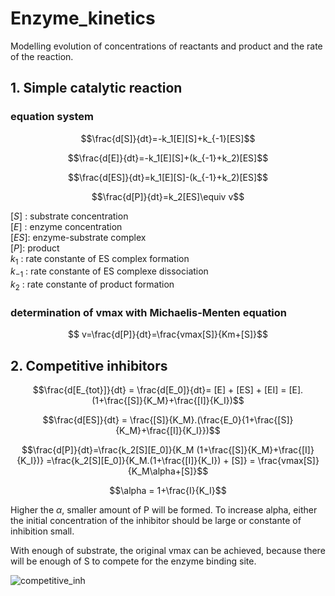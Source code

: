 # Enzyme_kinetics

Modelling evolution of concentrations of reactants and product and the rate of the reaction.

## **1. Simple catalytic reaction**

### equation system

$$\frac{d[S]}{dt}=-k_1[E][S]+k_{-1}[ES]$$

$$\frac{d[E]}{dt}=-k_1[E][S]+(k_{-1}+k_2)[ES]$$

$$\frac{d[ES]}{dt}=k_1[E][S]-(k_{-1}+k_2)[ES]$$

$$\frac{d[P]}{dt}=k_2[ES]\equiv v$$

$[S]$ : substrate concentration <br>
$[E]$ : enzyme concentration <br>
$[ES]$: enzyme-substrate complex <br>
$[P]$: product <br>
$k_1$ : rate constante of ES complex formation <br>
$k_{-1}$ : rate constante of ES complexe dissociation <br>
$k_2$ : rate constante of product formation

### determination of vmax with Michaelis-Menten equation

$$ v=\frac{d[P]}{dt}=\frac{vmax[S]}{Km+[S]}$$

## **2. Competitive inhibitors**


$$\frac{d[E_{tot}]}{dt} = \frac{d[E_0]}{dt}= [E] + [ES] + [EI] = [E].(1+\frac{[S]}{K_M}+\frac{[I]}{K_I})$$

$$\frac{d[ES]}{dt} = \frac{[S]}{K_M}.(\frac{E_0}{1+\frac{[S]}{K_M}+\frac{[I]}{K_I}})$$

$$\frac{d[P]}{dt}=\frac{k_2[S][E_0]}{K_M (1+\frac{[S]}{K_M}+\frac{[I]}{K_I})} =\frac{k_2[S][E_0]}{K_M.(1+\frac{[I]}{K_I}) + [S]} = \frac{vmax[S]}{K_M\alpha+[S]}$$

$$\alpha = 1+\frac{I}{K_I}$$

Higher the $\alpha$, smaller amount of P will be formed. To increase alpha, either the initial concentration of the inhibitor should be large or constante of inhibition small. 

With enough of substrate, the original vmax can be achieved, because there will be enough of S to compete for the enzyme binding site.

![competitive_inh](https://user-images.githubusercontent.com/65451658/215441132-1b1906b9-c432-4902-bc57-e0d73f86b518.png)
